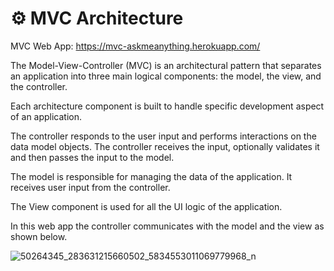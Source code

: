 
# :gear: **MVC Architecture**

MVC Web App: https://mvc-askmeanything.herokuapp.com/

The Model-View-Controller (MVC) is an architectural pattern that separates an application into three main logical components: the model, the view, and the controller.

Each architecture component is built to handle specific development aspect of an application.

The controller responds to the user input and performs interactions on the data model objects. The controller receives the input, optionally validates it and then passes the input to the model.

The model is responsible for managing the data of the application. It receives user input from the controller.

The View component is used for all the UI logic of the application.

In this web app the controller communicates with the model and the view as shown below.

![50264345_283631215660502_5834553011069779968_n](https://user-images.githubusercontent.com/75037224/125198541-ec12d500-e26a-11eb-9e6f-d2336c9e981d.png)

